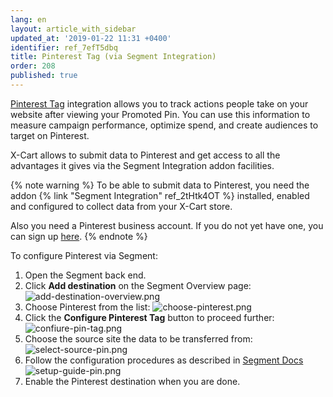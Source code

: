 ```yaml
---
lang: en
layout: article_with_sidebar
updated_at: '2019-01-22 11:31 +0400'
identifier: ref_7efT5dbq
title: Pinterest Tag (via Segment Integration)
order: 208
published: true
---
```

[Pinterest Tag](https://market.x-cart.com/addons/pinterest-tag.html "Pinterest Tag (via Segment Integration)") integration allows you to track actions people take on your website after viewing your Promoted Pin. You can use this information to measure campaign performance, optimize spend, and create audiences to target on Pinterest. 

X-Cart allows to submit data to Pinterest and get access to all the advantages it gives via the Segment Integration addon facilities. 

{% note warning %} 
To be able to submit data to Pinterest, you need the addon {% link "Segment Integration" ref_2tHtk4OT %} installed, enabled and configured to collect data from your X-Cart store.

Also you need a Pinterest business account. If you do not yet have one, you can sign up [here](https://ads.pinterest.com/ "Pinterest Tag (via Segment Integration)").
{% endnote %}

To configure Pinterest via Segment:

1. Open the Segment back end.
2. Click **Add destination** on the Segment Overview page:
   ![add-destination-overview.png]({{site.baseurl}}/attachments/ref_0XLukKQy/add-destination-overview.png)
3. Choose Pinterest from the list:
   ![choose-pinterest.png]({{site.baseurl}}/attachments/ref_7efT5dbq/choose-pinterest.png)
4. Click the **Configure Pinterest Tag** button  to proceed further:
   ![confiure-pin-tag.png]({{site.baseurl}}/attachments/ref_7efT5dbq/confiure-pin-tag.png)
5. Choose the source site the data to be transferred from:
   ![select-source-pin.png]({{site.baseurl}}/attachments/ref_7efT5dbq/select-source-pin.png)
6. Follow the configuration procedures as described in [Segment Docs](https://segment.com/docs/destinations/pinterest-tag/ "Pinterest Tag (via Segment Integration)")
   ![setup-guide-pin.png]({{site.baseurl}}/attachments/ref_7efT5dbq/setup-guide-pin.png)
7. Enable the Pinterest destination when you are done.
